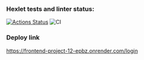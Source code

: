 ### Hexlet tests and linter status:

[![Actions Status](https://github.com/S0ldierBoy/frontend-project-12/actions/workflows/hexlet-check.yml/badge.svg)](https://github.com/S0ldierBoy/frontend-project-12/actions)
![CI](https://github.com/S0ldierBoy/frontend-project-12/actions/workflows/ci.yml/badge.svg)

### Deploy link

https://frontend-project-12-epbz.onrender.com/login


